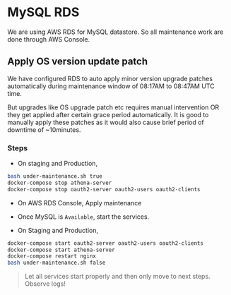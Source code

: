 # MySQL RDS

We are using AWS RDS for MySQL datastore. So all maintenance work are done through AWS Console.

## Apply OS version update patch

We have configured RDS to auto apply minor version upgrade patches automatically during maintenance window of 08:17AM to 08:47AM UTC time.

But upgrades like OS upgrade patch etc requires manual intervention OR they get applied after certain grace period automatically. It is good to manually apply these patches as it would also cause brief period of downtime of ~10minutes.

### Steps
- On staging and Production, 

```bash
bash under-maintenance.sh true
docker-compose stop athena-server
docker-compose stop oauth2-server oauth2-users oauth2-clients
```

- On AWS RDS Console, Apply maintenance
- Once MySQL is `Available`, start the services.

- On Staging and Production,

```bash
docker-compose start oauth2-server oauth2-users oauth2-clients
docker-compose start athena-server
docker-compose restart nginx
bash under-maintenance.sh false
```

> Let all services start properly and then only move to next steps. Observe logs!